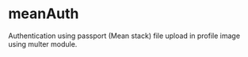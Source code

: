 # meanAuth
Authentication using passport (Mean stack) 
file upload in profile image using multer module.
